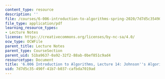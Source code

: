 ```yaml
---
content_type: resource
description: ''
file: /courses/6-006-introduction-to-algorithms-spring-2020/7d7d5c35490f41b7b037cafbda7019ad_MIT6_006S20_lec14.pdf
file_type: application/pdf
learning_resource_types:
- Lecture Notes
license: https://creativecommons.org/licenses/by-nc-sa/4.0/
ocw_type: OCWFile
parent_title: Lecture Notes
parent_type: CourseSection
parent_uid: 51ba9637-0a92-32f2-88ab-0bef851c9ad4
resourcetype: Document
title: '6.006 Introduction to Algorithms, Lecture 14: Johnson''s Algorithm'
uid: 7d7d5c35-490f-41b7-b037-cafbda7019ad
---
```

